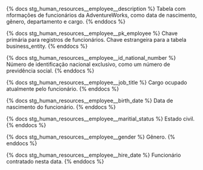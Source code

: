 {% docs stg_human_resources__employee__description %}
Tabela com nformações de funcionários da AdventureWorks, como data de nascimento, gênero, departamento e cargo.
{% enddocs %}

{% docs stg_human_resources__employee__pk_employee %}
Chave primária para registros de funcionários. Chave estrangeira para a tabela business_entity.
{% enddocs %}

{% docs stg_human_resources__employee__id_national_number %}
Número de identificação nacional exclusivo, como um número de previdência social.
{% enddocs %}

{% docs stg_human_resources__employee__job_title %}
Cargo ocupado atualmente pelo funcionário.
{% enddocs %}

{% docs stg_human_resources__employee__birth_date %}
Data de nascimento do funcionário.
{% enddocs %}

{% docs stg_human_resources__employee__maritial_status %}
Estado civil.
{% enddocs %}

{% docs stg_human_resources__employee__gender %}
Gênero.
{% enddocs %}

{% docs stg_human_resources__employee__hire_date %}
Funcionário contratado nesta data.
{% enddocs %}

